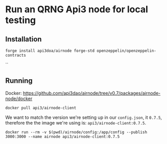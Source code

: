 # Run an QRNG Api3 node for local testing

## Installation

`forge install api3doa/airnode forge-std openzeppelin/openzeppelin-contracts`

``

## Running

Docker: https://github.com/api3dao/airnode/tree/v0.7/packages/airnode-node/docker

`docker pull api3/airnode-client`

We want to match the version we're setting up in our `config.json`, it `0.7.5`, therefore the the image we're using is: `api3/airnode-client:0.7.5`.

`docker run --rm -v $(pwd)/airnode/config:/app/config --publish 3000:3000 --name airnode api3/airnode-client:0.7.5`
